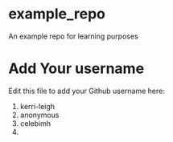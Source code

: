 # example_repo
An example repo for learning purposes
# Add Your username
Edit this file to add your Github username here:
1. kerri-leigh
2. anonymous
3. celebimh
4. 
